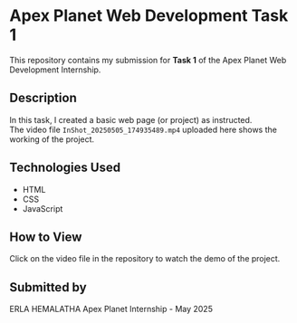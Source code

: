 # Apex Planet Web Development Task 1

This repository contains my submission for **Task 1** of the Apex Planet Web Development Internship.

## Description

In this task, I created a basic web page (or project) as instructed.  
The video file `InShot_20250505_174935489.mp4` uploaded here shows the working of the project.

## Technologies Used

- HTML
- CSS
- JavaScript  

## How to View

Click on the video file in the repository to watch the demo of the project.

## Submitted by

ERLA HEMALATHA 
Apex Planet Internship - May 2025
